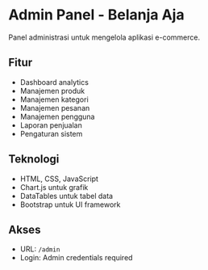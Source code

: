 # Admin Panel - Belanja Aja

Panel administrasi untuk mengelola aplikasi e-commerce.

## Fitur
- Dashboard analytics
- Manajemen produk
- Manajemen kategori
- Manajemen pesanan
- Manajemen pengguna
- Laporan penjualan
- Pengaturan sistem

## Teknologi
- HTML, CSS, JavaScript
- Chart.js untuk grafik
- DataTables untuk tabel data
- Bootstrap untuk UI framework

## Akses
- URL: `/admin`
- Login: Admin credentials required
